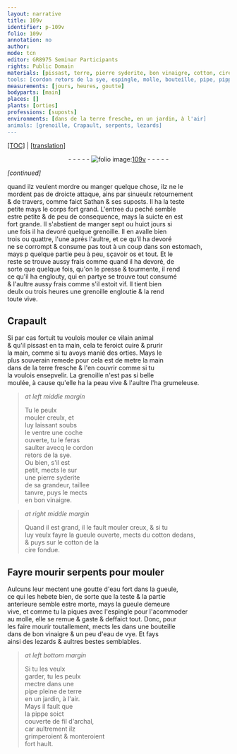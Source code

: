 ```yaml
---
layout: narrative
title: 109v
identifier: p-109v
folio: 109v
annotation: no
author:
mode: tcn
editor: GR8975 Seminar Participants
rights: Public Domain
materials: [pissast, terre, pierre syderite, bon vinaigre, cotton, cire fondue, eau fort, eau de vye, fil d'archal]
tools: [cordon retors de la sye, espingle, molle, bouteille, pipe, pippe, fil d'archal]
measurements: [jours, heures, goutte]
bodyparts: [main]
places: []
plants: [orties]
professions: [suposts]
environments: [dans de la terre fresche, en un jardin, à l'air]
animals: [grenoille, Crapault, serpents, lezards]
---
```


 <p><a href="{{ site.baseurl }}/normalized/">[TOC]</a> | <a href="{{ site.baseurl }}/texts/p-109v_tl/" target="_blank">[translation]</a></p><div class="folio" align="center">- - - - - <a href="http://gallica.bnf.fr/ark:/12148/btv1b10500001g/f224.image" target="_blank"><img src="https://cu-mkp.github.io/2017-workshop-edition/assets/photo-icon.png" alt="folio image: " style="display:inline-block; margin-bottom:-3px;"/>109v</a> - - - - - </div>  
 
*[continued]*
  
quand ilz veulent mordre ou manger quelque chose, ilz ne le<br/> mordent pas de droicte attaque, ains par sinueulx retournem<span class="exp">ent</span><br/> & de travers, co<span class="exp">mm</span>e faict <span class="pn">Sathan</span> & ses <span class="pro">suposts</span>. Il ha la teste<br/> petite mays le corps fort grand. L'entree du peché semble<br/> estre petite & de peu de consequence, mays la suicte en est<br/> fort grande. Il s'abstient de manger sept ou huict <span class="ms"><span class="tmp">jours</span></span> si<br/> une fois il ha devoré quelque <span class="al">grenoille</span>. Il en avalle bien<br/> trois ou quattre, l'une aprés l'aultre, et ce qu’il ha devoré<br/> ne se corrompt & consume pas tout à un coup dans son estomach,<br/> mays <span class="del">p</span> quelque partie peu à peu, sçavoir os et tout. Et le<br/> reste se trouve aussy frais co<span class="exp">mm</span>e quand il ha devoré, de<br/> sorte que quelque fois, qu'on le presse & tourmente, il rend<br/> ce qu'il ha englouty, qui en partye se trouve tout consumé<br/> & l'aultre aussy frais comme s'il estoit vif. Il tient bien<br/> deulx ou trois <span class="ms"><span class="tmp">heures</span></span> une <span class="al">grenoille</span> engloutie & la rend<br/> toute vive.
 
 
  

## <span class="al">Crapault</span>

 
Si par cas fortuit tu voulois mouler ce vilain animal<br/> & qu'il <span class="m">pissast</span> en ta <span class="bp">main</span>, cela te feroict cuire & prurir<br/> la <span class="bp">main</span>, co<span class="exp">mm</span>e si tu avoys manié des <span class="pa">orties</span>. Mays le<br/> plus souverain <span class="md">remede</span> pour cela est de metre la <span class="bp">main</span><br/> <span class="env">dans de la <span class="m">terre</span> fresche</span> & l'en couvrir co<span class="exp">mm</span>e si tu<br/> la voulois ensepvelir. La <span class="al">grenoille</span> n'est pas si belle<br/> moulée, à cause qu'elle ha la peau vive & l'aultre l'ha grumeleuse.
 
> *at left middle margin*
> 
> 
>   Tu le peulx<br/> mouler creulx, et<br/> luy laissant soubs<br/> le ventre une coche<br/> ouverte, tu le feras<br/> saulter avecq le <span class="tl">cordon<br/> retors de la sye</span>.<br/> Ou bien, s'il est<br/> petit, mects le sur<br/> une <span class="m">pierre syderite</span><br/> de sa grandeur, taillee<br/> tanvre, puys le mects<br/> en <span class="m">bon vinaigre</span>.
 
> *at right middle margin*
> 
> 
>   Quand il est grand, il le fault mouler creux, & si tu<br/> luy veulx fayre la gueule ouverte, mects du <span class="m">cotton</span> deda<span class="exp">n</span>s,<br/> & puys sur le <span class="m">cotton</span> de la<br/> <span class="m">cire fondue</span>.
 
 
  

## Fayre mourir <span class="al">serpents</span> pour mouler

 
Aulcuns leur mectent une <span class="ms">goutte</span> d'<span class="m">eau fort</span> dans la gueule,<br/> ce qui les hebete bien, de sorte que la teste & la partie<br/> anterieure semble estre morte, mays la gueule demeure<br/> vive, et comme tu la piques avec l'<span class="tl">espingle</span> pour l'acommoder<br/> au <span class="tl">molle</span>, elle se remue & gaste & deffaict tout. Donc, pour<br/> les faire mourir toutallem<span class="exp">ent</span>, mects les dans une <span class="tl">bouteille</span><br/> dans de <span class="m">bon vinaigre</span> & un peu d'<span class="m">eau de vye</span>. Et fays<br/> ainsi des <span class="al">lezards</span> & aultres bestes semblables.
 
> *at left bottom margin*
> 
> 
>   Si tu les veulx<br/> garder, tu les peulx<br/> mectre dans une<br/> <span class="tl">pipe</span> pleine de <span class="m">terre</span><br/> <span class="env">en un jardin, à l'air</span>.<br/> Mays il fault que<br/> la <span class="tl">pippe</span> soict<br/> couverte de <span class="tl"><span class="m">fil d'archal</span></span>,<br/> car aultrem<span class="exp">ent</span> ilz<br/> grimperoient & monteroient <br/> fort hault.
 
 